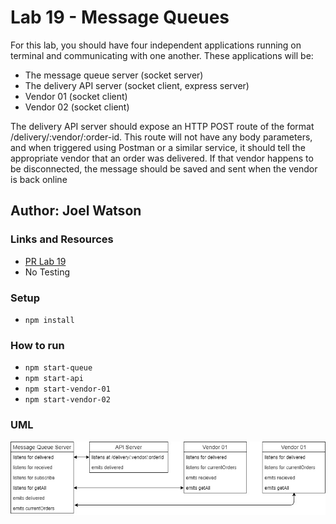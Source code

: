 # Lab 19 - Message Queues

For this lab, you should have four independent applications running on terminal and communicating with one another. These applications will be:

- The message queue server (socket server)
- The delivery API server (socket client, express server)
- Vendor 01 (socket client)
- Vendor 02 (socket client)

The delivery API server should expose an HTTP POST route of the format /delivery/:vendor/:order-id. This route will not have any body parameters, and when triggered using Postman or a similar service, it should tell the appropriate vendor that an order was delivered. If that vendor happens to be disconnected, the message should be saved and sent when the vendor is back online

## Author: Joel Watson

### Links and Resources

- [PR Lab 19](https://github.com/401-advanced-javascript-joel/messaging-queues/pull/1)
- No Testing

### Setup

- `npm install`

### How to run

- `npm start-queue`
- `npm start-api`
- `npm start-vendor-01`
- `npm start-vendor-02`

### UML

![UML 19](https://raw.githubusercontent.com/401-advanced-javascript-joel/messaging-queues/master/assets/lab-19-uml-1.jpg)
